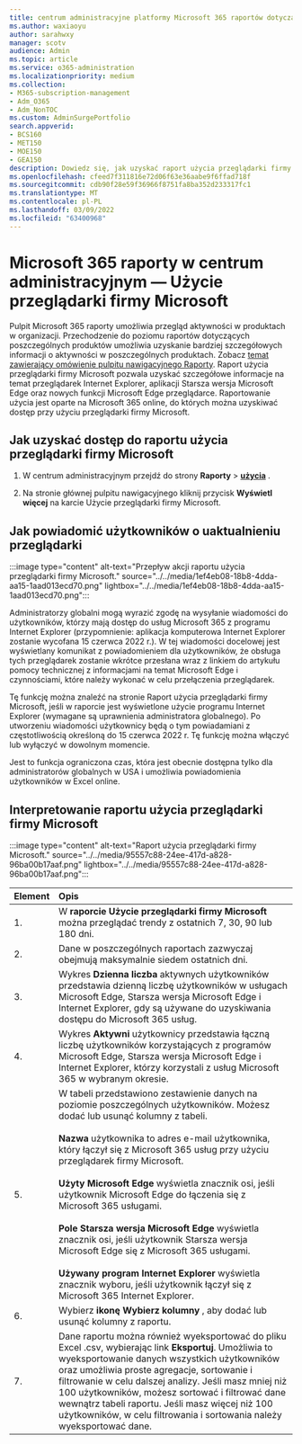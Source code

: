 ```yaml
---
title: centrum administracyjne platformy Microsoft 365 raportów dotyczących użycia przeglądarki
ms.author: waxiaoyu
author: sarahwxy
manager: scotv
audience: Admin
ms.topic: article
ms.service: o365-administration
ms.localizationpriority: medium
ms.collection:
- M365-subscription-management
- Adm_O365
- Adm_NonTOC
ms.custom: AdminSurgePortfolio
search.appverid:
- BCS160
- MET150
- MOE150
- GEA150
description: Dowiedz się, jak uzyskać raport użycia przeglądarki firmy Microsoft przy użyciu pulpitu nawigacyjnego Raporty Microsoft 365 na stronie centrum administracyjne platformy Microsoft 365.
ms.openlocfilehash: cfeed7f311816e72d06f63e36aabe9f6ffad718f
ms.sourcegitcommit: cdb90f28e59f36966f8751fa8ba352d233317fc1
ms.translationtype: MT
ms.contentlocale: pl-PL
ms.lasthandoff: 03/09/2022
ms.locfileid: "63400968"
---
```

# <a name="microsoft-365-reports-in-the-admin-center---microsoft-browser-usage"></a>Microsoft 365 raporty w centrum administracyjnym — Użycie przeglądarki firmy Microsoft

Pulpit Microsoft 365 raporty umożliwia przegląd aktywności w produktach w organizacji. Przechodzenie do poziomu raportów dotyczących poszczególnych produktów umożliwia uzyskanie bardziej szczegółowych informacji o aktywności w poszczególnych produktach. Zobacz [temat zawierający omówienie pulpitu nawigacyjnego Raporty](activity-reports.md). Raport użycia przeglądarki firmy Microsoft pozwala uzyskać szczegółowe informacje na temat przeglądarek Internet Explorer, aplikacji Starsza wersja Microsoft Edge oraz nowych funkcji Microsoft Edge przeglądarce. Raportowanie użycia jest oparte na Microsoft 365 online, do których można uzyskiwać dostęp przy użyciu przeglądarki firmy Microsoft.

## <a name="how-to-get-to-the-microsoft-browser-usage-report"></a>Jak uzyskać dostęp do raportu użycia przeglądarki firmy Microsoft

1. W centrum administracyjnym przejdź do strony **Raporty** \> <b><a href="https://go.microsoft.com/fwlink/p/?linkid=2074756" target="_blank">użycia</a></b> .

2. Na stronie głównej pulpitu nawigacyjnego kliknij przycisk **Wyświetl więcej** na karcie Użycie przeglądarki firmy Microsoft.

## <a name="how-to-notify-users-to-upgrade-their-browser"></a>Jak powiadomić użytkowników o uaktualnieniu przeglądarki

:::image type="content" alt-text="Przepływ akcji raportu użycia przeglądarki firmy Microsoft." source="../../media/1ef4eb08-18b8-4dda-aa15-1aad013ecd70.png" lightbox="../../media/1ef4eb08-18b8-4dda-aa15-1aad013ecd70.png":::

Administratorzy globalni mogą wyrazić zgodę na wysyłanie wiadomości do użytkowników, którzy mają dostęp do usług Microsoft 365 z programu Internet Explorer (przypomnienie: aplikacja komputerowa Internet Explorer zostanie wycofana 15 czerwca 2022 r.). W tej wiadomości docelowej jest wyświetlany komunikat z powiadomieniem dla użytkowników, że obsługa tych przeglądarek zostanie wkrótce przesłana wraz z linkiem do artykułu pomocy technicznej z informacjami na temat Microsoft Edge i czynnościami, które należy wykonać w celu przełączenia przeglądarek. 

Tę funkcję można znaleźć na stronie Raport użycia przeglądarki firmy Microsoft, jeśli w raporcie jest wyświetlone użycie programu Internet Explorer (wymagane są uprawnienia administratora globalnego). Po utworzeniu wiadomości użytkownicy będą o tym powiadamiani z częstotliwością określoną do 15 czerwca 2022 r. Tę funkcję można włączyć lub wyłączyć w dowolnym momencie.

Jest to funkcja ograniczona czas, która jest obecnie dostępna tylko dla administratorów globalnych w USA i umożliwia powiadomienia użytkowników w Excel online.

## <a name="interpret-the-microsoft-browser-usage-report"></a>Interpretowanie raportu użycia przeglądarki firmy Microsoft

:::image type="content" alt-text="Raport użycia przeglądarki firmy Microsoft." source="../../media/95557c88-24ee-417d-a828-96ba00b17aaf.png" lightbox="../../media/95557c88-24ee-417d-a828-96ba00b17aaf.png":::

|Element|Opis|
|:-----|:-----|
|1. |W **raporcie Użycie przeglądarki firmy Microsoft** można przeglądać trendy z ostatnich 7, 30, 90 lub 180 dni. |
|2. |Dane w poszczególnych raportach zazwyczaj obejmują maksymalnie siedem ostatnich dni. |
|3. |Wykres **Dzienna liczba** aktywnych użytkowników przedstawia dzienną liczbę użytkowników w usługach Microsoft Edge, Starsza wersja Microsoft Edge i Internet Explorer, gdy są używane do uzyskiwania dostępu do Microsoft 365 usług. |
|4. |Wykres **Aktywni** użytkownicy przedstawia łączną liczbę użytkowników korzystających z programów Microsoft Edge, Starsza wersja Microsoft Edge i Internet Explorer, którzy korzystali z usług Microsoft 365 w wybranym okresie. |
|5. |W tabeli przedstawiono zestawienie danych na poziomie poszczególnych użytkowników. Możesz dodać lub usunąć kolumny z tabeli.  <br/><br/>**Nazwa** użytkownika to adres e-mail użytkownika, który łączył się z Microsoft 365 usług przy użyciu przeglądarek firmy Microsoft.<br><br/>**Użyty Microsoft Edge** wyświetla znacznik osi, jeśli użytkownik Microsoft Edge do łączenia się z Microsoft 365 usługami.<br/><br/>**Pole Starsza wersja Microsoft Edge** wyświetla znacznik osi, jeśli użytkownik Starsza wersja Microsoft Edge się z Microsoft 365 usługami.<br/><br/>**Używany program Internet Explorer** wyświetla znacznik wyboru, jeśli użytkownik łączył się z Microsoft 365 Internet Explorer. |
|6. |Wybierz **ikonę Wybierz kolumny** , aby dodać lub usunąć kolumny z raportu.|
|7. |Dane raportu można również wyeksportować do pliku Excel .csv, wybierając link **Eksportuj**. Umożliwia to wyeksportowanie danych wszystkich użytkowników oraz umożliwia proste agregacje, sortowanie i filtrowanie w celu dalszej analizy. Jeśli masz mniej niż 100 użytkowników, możesz sortować i filtrować dane wewnątrz tabeli raportu. Jeśli masz więcej niż 100 użytkowników, w celu filtrowania i sortowania należy wyeksportować dane.|
